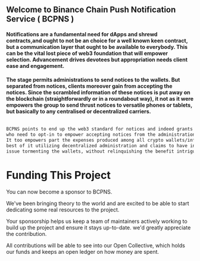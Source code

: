 ## Welcome to Binance Chain Push Notification Service ( BCPNS )


#### Notifications are a fundamental need for dApps and shrewd contracts,and ought to not be an choice for a well known keen contract, but a communication layer that ought to be available to everybody. This can be the vital lost piece of web3 foundation that will empower selection. Advancement drives devotees but appropriation needs client ease and engagement.


#### The stage permits administrations to send notices to the wallets. But separated from notices, clients moreover gain from accepting the notices. Since the scrambled information of these notices is put away on the blockchain (straightforwardly or in a roundabout way), it not as it were empowers the group to send thrust notices to versatile phones or tablets, but basically to any centralised or decentralized carriers.


```markdown

BCPNS points to end up the web3 standard for notices and indeed grants crypto to clients,
who need to opt-in to empower accepting notices from the administrations they are interested in.
It too empowers part the expenses produced among all crypto wallets/infrastructure that builds on
best of it utilizing decentralized administration and claims to have in part illuminated the monetization
issue tormenting the wallets, without relinquishing the benefit intrigued or clients centric approach of the convention.

```


# Funding This Project

You can now become a sponsor to BCPNS.

We've been bringing theory to the world and are excited to be able to start dedicating some real resources to the project.

Your sponsorship helps us keep a team of maintainers actively working to build up the project and ensure it stays up-to-date. we'd greatly appreciate the contribution.

All contributions will be able to see into our Open Collective, which holds our funds and keeps an open ledger on how money are spent.
